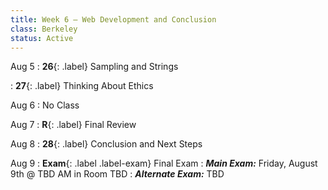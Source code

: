 ```yaml
---
title: Week 6 — Web Development and Conclusion
class: Berkeley
status: Active
---
```


Aug 5
: **26**{: .label} Sampling and Strings
  <!-- : [Slides]() &#8226; [Code](https://datahub.berkeley.edu/hub/user-redirect/git-pull?repo=https%3A%2F%2Fgithub.com%2Fdata-6-berkeley%2Fmaterials-su24&branch=main&urlpath=tree%2Fmaterials-su24%2Flectures%2Flec24%2Flec24.ipynb) -->
: **27**{: .label} Thinking About Ethics

Aug 6
: No Class

Aug 7
: **R**{: .label} Final Review
  
Aug 8
: **28**{: .label} Conclusion and Next Steps

Aug 9
: **Exam**{: .label .label-exam} Final Exam
  : ***Main Exam:*** Friday, August 9th @ TBD AM in Room TBD
  : ***Alternate Exam:*** TBD
